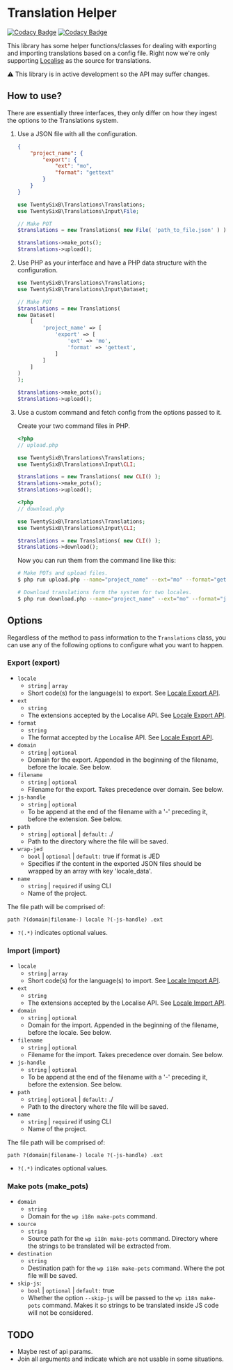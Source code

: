 # Translation Helper

[![Codacy Badge](https://app.codacy.com/project/badge/Grade/0461849a3a1b42ed85fb17dac9cb7974)](https://www.codacy.com/gh/26B/i18n-midoru/dashboard?utm_source=github.com&amp;utm_medium=referral&amp;utm_content=26B/i18n-midoru&amp;utm_campaign=Badge_Grade)
[![Codacy Badge](https://app.codacy.com/project/badge/Coverage/0461849a3a1b42ed85fb17dac9cb7974)](https://www.codacy.com/gh/26B/i18n-midoru/dashboard?utm_source=github.com&utm_medium=referral&utm_content=26B/i18n-midoru&utm_campaign=Badge_Coverage)

This library has some helper functions/classes for dealing with exporting and importing translations based on a config file. Right now we're only supporting [Localise](https://localise.biz) as the source for translations.

⚠️ This library is in active development so the API may suffer changes.

## How to use?

There are essentially three interfaces, they only differ on how they ingest the options to the Translations system.

1. Use a JSON file with all the configuration.

    ```json
    {
        "project_name": {
            "export": {
                "ext": "mo",
                "format": "gettext"
            }
        }
    }
    ```

    ```php
    use TwentySixB\Translations\Translations;
    use TwentySixB\Translations\Input\File;

    // Make POT 
    $translations = new Translations( new File( 'path_to_file.json' ) );

    $translations->make_pots();
    $translations->upload();
    ```

2. Use PHP as your interface and have a PHP data structure with the configuration.

    ```php
    use TwentySixB\Translations\Translations;
    use TwentySixB\Translations\Input\Dataset;

    // Make POT 
    $translations = new Translations(
    new Dataset(
        [
            'project_name' => [
                'export' => [
                    'ext' => 'mo',
                    'format' => 'gettext',
                ]
            ]
        ]
    )
    );

    $translations->make_pots();
    $translations->upload();
    ```

3. Use a custom command and fetch config from the options passed to it.

    Create your two command files in PHP.

    ```php
    <?php
    // upload.php

    use TwentySixB\Translations\Translations;
    use TwentySixB\Translations\Input\CLI;

    $translations = new Translations( new CLI() );
    $translations->make_pots();
    $translations->upload();
    ```

    ```php
    <?php
    // download.php

    use TwentySixB\Translations\Translations;
    use TwentySixB\Translations\Input\CLI;

    $translations = new Translations( new CLI() );
    $translations->download();
    ```

    Now you can run them from the command line like this:

    ```bash
    # Make POTs and upload files.
    $ php run upload.php --name="project_name" --ext="mo" --format="gettext"

    # Download translations form the system for two locales.
    $ php run download.php --name="project_name" --ext="mo" --format="jed" --locale="pt_PT" --locale="en"
    ```

## Options

Regardless of the method to pass information to the `Translations` class, you can use any of the following options to configure what you want to happen.

### Export (export)

- `locale`
  - `string` | `array`
  - Short code(s) for the language(s) to export. See [Locale Export API](https://localise.biz/api/docs/export/exportlocale).
- `ext`
  - `string`
  - The extensions accepted by the Localise API. See [Locale Export API](https://localise.biz/api/docs/export/exportlocale).
- `format`
  - `string`
  - The format accepted by the Localise API. See [Locale Export API](https://localise.biz/api/docs/export/exportlocale).
- `domain`
  - `string` | `optional`
  - Domain for the export. Appended in the beginning of the filename, before the locale. See below.
- `filename`
  - `string` | `optional`
  - Filename for the export. Takes precedence over domain. See below.
- `js-handle`
  - `string` | `optional`
  - To be append at the end of the filename with a '-' preceding it, before the extension. See below.
- `path`
  - `string` | `optional` | `default:` ./
  - Path to the directory where the file will be saved.
- `wrap-jed`
  - `bool` | `optional` | `default:` true if format is JED
  - Specifies if the content in the exported JSON files should be wrapped by an array with key 'locale_data'.
- `name`
  - `string` | `required` if using CLI
  - Name of the project.

The file path will be comprised of:

```
path ?(domain|filename-) locale ?(-js-handle) .ext
```

- `?(.*)` indicates optional values.

### Import (import)

- `locale`
  - `string` | `array`
  - Short code(s) for the language(s) to import. See [Locale Import API](https://localise.biz/api/docs/import/import).
- `ext`
  - `string`
  - The extensions accepted by the Localise API. See [Locale Import API](https://localise.biz/api/docs/import/import).
- `domain`
  - `string` | `optional`
  - Domain for the import. Appended in the beginning of the filename, before the locale. See below.
- `filename`
  - `string` | `optional`
  - Filename for the import. Takes precedence over domain. See below.
- `js-handle`
  - `string` | `optional`
  - To be append at the end of the filename with a '-' preceding it, before the extension. See below.
- `path`
  - `string` | `optional` | `default:` ./
  - Path to the directory where the file will be saved.
- `name`
  - `string` | `required` if using CLI
  - Name of the project.

The file path will be comprised of:

```
path ?(domain|filename-) locale ?(-js-handle) .ext
```

- `?(.*)` indicates optional values.

### Make pots (make_pots)

- `domain`
  - `string`
  - Domain for the `wp i18n make-pots` command.
- `source`
  - `string`
  - Source path for the `wp i18n make-pots` command. Directory where the strings to be translated will be extracted from.
- `destination`
  - `string`
  - Destination path for the `wp i18n make-pots` command. Where the pot file will be saved.
- `skip-js`:
  - `bool` | `optional` | `default:` true
  - Whether the option `--skip-js` will be passed to the `wp i18n make-pots` command. Makes it so strings to be translated inside JS code will not be considered.

## TODO

- Maybe rest of api params.
- Join all arguments and indicate which are not usable in some situations.
